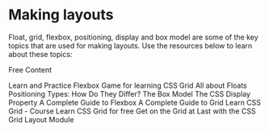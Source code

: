 # Making layouts

Float, grid, flexbox, positioning, display and box model are some of the key topics that are used for making layouts. Use the resources below to learn about these topics:

<ResourceGroupTitle>Free Content</ResourceGroupTitle>

<BadgeLink colorScheme='yellow' badgeText='Read' href='https://flexboxfroggy.com/'>Learn and Practice Flexbox</BadgeLink>
<BadgeLink colorScheme='yellow' badgeText='Read' href='https://cssgridgarden.com/'>Game for learning CSS Grid</BadgeLink>
<BadgeLink colorScheme='yellow' badgeText='Read' href='https://css-tricks.com/all-about-floats/'>All about Floats</BadgeLink>
<BadgeLink colorScheme='yellow' badgeText='Read' href='https://css-tricks.com/absolute-relative-fixed-positioining-how-do-they-differ/'>Positioning Types: How Do They Differ?</BadgeLink>
<BadgeLink colorScheme='yellow' badgeText='Read' href='https://developer.mozilla.org/en-US/docs/Learn/CSS/Building_blocks/The_box_model'>The Box Model</BadgeLink>
<BadgeLink colorScheme='yellow' badgeText='Read' href='https://www.freecodecamp.org/news/the-css-display-property-display-none-display-table-inline-block-and-more/'>The CSS Display Property</BadgeLink>
<BadgeLink colorScheme='yellow' badgeText='Read' href='https://css-tricks.com/snippets/css/a-guide-to-flexbox'>A Complete Guide to Flexbox</BadgeLink>
<BadgeLink colorScheme='yellow' badgeText='Read' href='https://css-tricks.com/snippets/css/complete-guide-grid'>A Complete Guide to Grid</BadgeLink>
<BadgeLink badgeText='Watch' href='https://cssgrid.io/'>Learn CSS Grid - Course</BadgeLink>
<BadgeLink badgeText='Watch' href='https://scrimba.com/learn/cssgrid'>Learn CSS Grid for free</BadgeLink>
<BadgeLink colorScheme='yellow' badgeText='Read' href='https://thenewstack.io/get-grid-last-css-grid-template-markup/'>Get on the Grid at Last with the CSS Grid Layout Module</BadgeLink>
